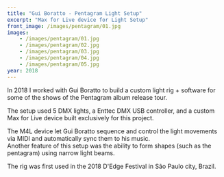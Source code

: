 ```yaml
---
title: "Gui Boratto - Pentagram Light Setup"
excerpt: "Max for Live device for Light Setup"
front_image: /images/pentagram/01.jpg
images: 
    - /images/pentagram/01.jpg
    - /images/pentagram/02.jpg
    - /images/pentagram/03.jpg
    - /images/pentagram/04.jpg
    - /images/pentagram/05.jpg
year: 2018
---
```


In 2018 I worked with Gui Boratto to build a custom light rig + software for some of the shows of the Pentagram album release tour.

The setup used 5 DMX lights, a Enttec DMX USB controller, and a custom Max for Live device built exclusively for this project. 

The M4L device let Gui Boratto sequence and control the light movements via MIDI and automatically sync them to his music.  
Another feature of this setup was the ability to form shapes (such as the pentagram) using narrow light beams. 

The rig was first used in the 2018 D'Edge Festival in São Paulo city, Brazil.
